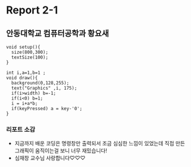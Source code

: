 # Report 2-1
## 안동대학교 컴퓨터공학과 황요새
```
void setup(){
  size(800,300);
  textSize(100);
}

int i,a=1,b=1 ;
void draw(){
  background(0,128,255);
  text("Graphics" ,i, 175);
  if(i>width) b=-1;
  if(i<0) b=1;
  i = i+a*b;
  if(keyPressed) a = key-'0';
}
```

### 리포트 소감
* 지금까지 배운 코딩은 명령창만 출력되서 조금 심심한 느낌이 있었는데 직접 만든 그래픽이 움직이는걸 보니 너무 재밌습니다!
* 심재창 교수님 사랑합니다♡♡♡
